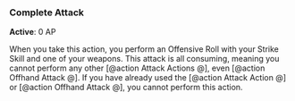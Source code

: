 ### Complete Attack
**Active**: 0 AP

When you take this action, you perform an Offensive Roll with your Strike Skill and one of your weapons. This attack is all consuming, meaning you cannot perform any other [@action Attack Actions @], even [@action Offhand Attack @]. If you have already used the [@action Attack Action @] or [@action Offhand Attack @], you cannot perform this action.